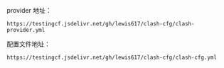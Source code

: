 provider 地址：

```
https://testingcf.jsdelivr.net/gh/lewis617/clash-cfg/clash-provider.yml
```

配置文件地址：

```
https://testingcf.jsdelivr.net/gh/lewis617/clash-cfg/clash-cfg.yml
```